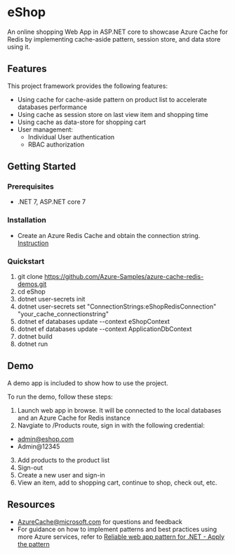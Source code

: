 # eShop

An online shopping Web App in ASP.NET core to showcase Azure Cache for Redis by implementing cache-aside pattern, session store, and data store using it. 

## Features

This project framework provides the following features:

* Using cache for cache-aside pattern on product list to accelerate databases performance
* Using cache as session store on last view item and shopping time
* Using cache as data-store for shopping cart
* User management:
    - Individual User authentication
    - RBAC authorization

## Getting Started

### Prerequisites

- .NET 7, ASP.NET core 7

### Installation

- Create an Azure Redis Cache and obtain the connection string. [Instruction](https://learn.microsoft.com/azure/azure-cache-for-redis/quickstart-create-redis)

### Quickstart

1. git clone https://github.com/Azure-Samples/azure-cache-redis-demos.git
2. cd eShop
3. dotnet user-secrets init
4. dotnet user-secrets set "ConnectionStrings:eShopRedisConnection" "your_cache_connectionstring"
5. dotnet ef databases update --context eShopContext
6. dotnet ef databases update --context ApplicationDbContext
7. dotnet build
8. dotnet run


## Demo

A demo app is included to show how to use the project.

To run the demo, follow these steps:

1. Launch web app in browse. It will be connected to the local databases and an Azure Cache for Redis instance
2. Navgiate to /Products route, sign in with the following credential:
* admin@eshop.com
* Admin@12345
3. Add products to the product list
4. Sign-out
5. Create a new user and sign-in
6. View an item, add to shopping cart, continue to shop, check out, etc. 

## Resources

- AzureCache@microsoft.com for questions and feedback
- For guidance on how to implement patterns and best practices using more Azure services, refer to [Reliable web app pattern for .NET - Apply the pattern](https://learn.microsoft.com/azure/architecture/reference-architectures/reliable-web-app/dotnet/apply-pattern)